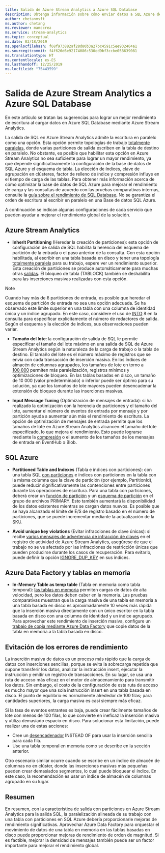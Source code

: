 ```yaml
---
title: Salida de Azure Stream Analytics a Azure SQL Database
description: Obtenga información sobre cómo enviar datos a SQL Azure desde Azure Stream Analytics y lograr mayores tasas de rendimiento de escritura.
author: chetanmsft
ms.author: chetang
ms.reviewer: mamccrea
ms.service: stream-analytics
ms.topic: conceptual
ms.date: 03/18/2019
ms.openlocfilehash: f68f973882af28d80b3a27bc4591c5ee932404a1
ms.sourcegitcommit: f4f626d6e92174086c530ed9bf3ccbe058639081
ms.translationtype: HT
ms.contentlocale: es-ES
ms.lasthandoff: 12/25/2019
ms.locfileid: "75443599"
---
```

# <a name="azure-stream-analytics-output-to-azure-sql-database"></a>Salida de Azure Stream Analytics a Azure SQL Database

En este artículo se tratan las sugerencias para lograr un mejor rendimiento de escritura al cargar datos en Azure SQL Database mediante Azure Stream Analytics.

La salida de SQL en Azure Stream Analytics admite la escritura en paralelo como una opción. Esta opción permite topologías de trabajo [totalmente paralelas](stream-analytics-parallelization.md#embarrassingly-parallel-jobs), donde varias particiones de salida escriben en la tabla de destino en paralelo. No obstante, es posible que habilitar esta opción en Azure Stream Analytics no sea suficiente para lograr un mayor rendimiento, ya que depende significativamente la configuración de la base de datos de SQL Azure y el esquema de tabla. La elección de índices, clave de agrupación en clústeres, factor de relleno de índice y compresión influye en el tiempo de carga de las tablas. Para obtener más información acerca de cómo optimizar la base de datos de SQL Azure para mejorar el rendimiento de carga y las consultas de acuerdo con las pruebas comparativas internas, consulte la [guía sobre el rendimiento de SQL Database](../sql-database/sql-database-performance-guidance.md). No se garantiza el orden de escritura al escribir en paralelo en una Base de datos SQL Azure.

A continuación se indican algunas configuraciones de cada servicio que pueden ayudar a mejorar el rendimiento global de la solución.

## <a name="azure-stream-analytics"></a>Azure Stream Analytics

- **Inherit Partitioning** (Heredar la creación de particiones): esta opción de configuración de salida de SQL habilita la herencia del esquema de partición de la entrada o el paso anterior de la consulta. Con esta opción habilitada, al escribir en una tabla basada en disco y tener una topología [totalmente paralela](stream-analytics-parallelization.md#embarrassingly-parallel-jobs) para su trabajo, espere ver un rendimiento superior. Esta creación de particiones se produce automáticamente para muchas otras [salidas](stream-analytics-parallelization.md#partitions-in-sources-and-sinks). El bloqueo de tabla (TABLOCK) también se deshabilita para las inserciones masivas realizadas con esta opción.

> [!NOTE] 
> Cuando hay más de 8 particiones de entrada, es posible que heredar el esquema de partición de entrada no sea una opción adecuada. Se ha observado este límite superior en una tabla con una columna de identidad única y un índice agrupado. En este caso, considere el uso de [INTO](https://docs.microsoft.com/stream-analytics-query/into-azure-stream-analytics#into-shard-count) 8 en la consulta para especificar explícitamente el número de redactores de salida. Según el esquema y la elección de índices, sus observaciones pueden variar.

- **Tamaño del lote**: la configuración de salida de SQL le permite especificar el tamaño del lote máximo en una salida de SQL de Azure Stream Analytics según la naturaleza de la carga de trabajo o la tabla de destino. El tamaño del lote es el número máximo de registros que se envía con cada transacción de inserción masiva. En los índices de almacén de columnas agrupados, los tamaños de lote en torno a [100 000](https://docs.microsoft.com/sql/relational-databases/indexes/columnstore-indexes-data-loading-guidance) permiten más paralelización, registros mínimos y optimizaciones de bloqueo. En las tablas basadas en disco, un tamaño de 10 000 (valor predeterminado) o inferior puede ser óptimo para su solución, ya que los tamaños de lote mayores pueden desencadenar la extensión de bloqueo durante las inserciones masivas.

- **Input Message Tuning** (Optimización de mensajes de entrada): si ha realizado la optimización con la herencia de particiones y el tamaño del lote, aumentar el número de eventos de entrada por mensaje y por partición ayuda a aumentar aún más el rendimiento de escritura. La opción de optimización de mensajes de entrada permite que los tamaños de lote en Azure Stream Analytics alcancen el tamaño del lote especificado, lo que mejora el rendimiento. Esto puede lograrse mediante la [compresión](stream-analytics-define-inputs.md) o el aumento de los tamaños de los mensajes de entrada en EventHub o Blob.

## <a name="sql-azure"></a>SQL Azure

- **Partitioned Table and Indexes** (Tabla e índices con particiones): con una tabla SQL [con particiones](https://docs.microsoft.com/sql/relational-databases/partitions/partitioned-tables-and-indexes?view=sql-server-2017) e índices con particiones en la tabla con la misma columna que la clave de partición (por ejemplo, PartitionId), puede reducir significativamente las contenciones entre particiones durante las operaciones de escritura. Para una tabla con particiones, deberá crear un [función de partición](https://docs.microsoft.com/sql/t-sql/statements/create-partition-function-transact-sql?view=sql-server-2017) y un [esquema de partición](https://docs.microsoft.com/sql/t-sql/statements/create-partition-scheme-transact-sql?view=sql-server-2017) en el grupo de archivos PRIMARY. Esto también aumentará la disponibilidad de los datos existentes mientras se cargan datos nuevos. Es posible que se haya alcanzado el límite de E/S de registro basado en el número de particiones, que se puede incrementar mediante la actualización de la SKU.

- **Avoid unique key violations** (Evitar infracciones de clave únicas): si recibe [varios mensajes de advertencia de infracción de claves](stream-analytics-troubleshoot-output.md#key-violation-warning-with-azure-sql-database-output) en el registro de actividad de Azure Stream Analytics, asegúrese de que el trabajo no se ve afectado por las infracciones de restricción únicas que pueden producirse durante los casos de recuperación. Para evitarlo, puede definir la opción [IGNORE\_DUP\_KEY](stream-analytics-troubleshoot-output.md#key-violation-warning-with-azure-sql-database-output) en sus índices.

## <a name="azure-data-factory-and-in-memory-tables"></a>Azure Data Factory y tablas en memoria

- **In-Memory Table as temp table** (Tabla en memoria como tabla temporal): [las tablas en memoria](/sql/relational-databases/in-memory-oltp/in-memory-oltp-in-memory-optimization) permiten cargas de datos de alta velocidad, pero los datos deben caber en la memoria. Las pruebas comparativas muestran que la carga masiva de una tabla en memoria a una tabla basada en disco es aproximadamente 10 veces más rápida que la inserción masiva directamente con un único escritor en la tabla basada en disco con una columna de identidad y un índice agrupado. Para aprovechar este rendimiento de inserción masiva, configure un [trabajo de copia mediante Azure Data Factory](../data-factory/connector-azure-sql-database.md) que copie datos de la tabla en memoria a la tabla basada en disco.

## <a name="avoiding-performance-pitfalls"></a>Evitación de los errores de rendimiento
La inserción masiva de datos es un proceso más rápido que la carga de datos con inserciones sencillas, porque se evita la sobrecarga repetida que supone transferir los datos, analizar la instrucción insert, ejecutar la instrucción y emitir un registro de transacciones. En su lugar, se usa una ruta de acceso más eficaz en el motor de almacenamiento para transmitir los datos. Sin embargo, el costo de la configuración de esta ruta de acceso es mucho mayor que una sola instrucción insert en una tabla basada en disco. El punto de equilibrio es normalmente alrededor de 100 filas; para cantidades superiores, la carga masiva es casi siempre más eficaz. 

Si la tasa de eventos entrantes es baja, puede crear fácilmente tamaños de lote con menos de 100 filas, lo que convierte en ineficaz la inserción masiva y utiliza demasiado espacio en disco. Para solucionar esta limitación, puede realizar una de estas acciones:
* Cree un [desencadenador](/sql/t-sql/statements/create-trigger-transact-sql) INSTEAD OF para usar la inserción sencilla para cada fila.
* Use una tabla temporal en memoria como se describe en la sección anterior.

Otro escenario similar ocurre cuando se escribe en un índice de almacén de columnas no en clúster, donde las inserciones masivas más pequeñas pueden crear demasiados segmentos, lo cual puede bloquear el índice. En este caso, la recomendación es usar un índice de almacén de columnas agrupado en su lugar.

## <a name="summary"></a>Resumen

En resumen, con la característica de salida con particiones en Azure Stream Analytics para la salida SQL, la paralelización alineada de su trabajo con una tabla con particiones en SQL Azure debería proporcionarle mejoras de rendimiento significativas. Aprovechar Azure Data Factory para orquestar el movimiento de datos de una tabla en memoria en las tablas basadas en disco puede proporcionar mejoras de rendimiento de orden de magnitud. Si es factible, mejorar la densidad de mensajes también puede ser un factor importante para mejorar el rendimiento global.
